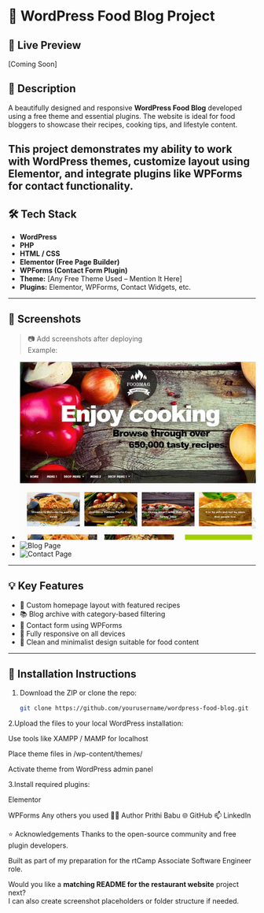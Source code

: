# 🍴 WordPress Food Blog Project

## 🚀 Live Preview
[Coming Soon]

## 📌 Description
A beautifully designed and responsive **WordPress Food Blog** developed using a free theme and essential plugins. The website is ideal for food bloggers to showcase their recipes, cooking tips, and lifestyle content.

This project demonstrates my ability to work with WordPress themes, customize layout using Elementor, and integrate plugins like WPForms for contact functionality.
---
## 🛠️ Tech Stack
- **WordPress**
- **PHP**
- **HTML / CSS**
- **Elementor (Free Page Builder)**
- **WPForms (Contact Form Plugin)**
- **Theme:** [Any Free Theme Used – Mention It Here]
- **Plugins:** Elementor, WPForms, Contact Widgets, etc.

---

## 📸 Screenshots

> 📷 Add screenshots after deploying  
> Example:
- ![Homepage](screenshots/homepage.png)
- ![Blog Page](screenshots/blog.png)
- ![Contact Page](screenshots/contact.png)

---

## 💡 Key Features

- 📝 Custom homepage layout with featured recipes
- 📚 Blog archive with category-based filtering
- 📧 Contact form using WPForms
- 📱 Fully responsive on all devices
- 🌙 Clean and minimalist design suitable for food content

---

## 📁 Installation Instructions

1. Download the ZIP or clone the repo:
   ```bash
   git clone https://github.com/yourusername/wordpress-food-blog.git
2.Upload the files to your local WordPress installation:

Use tools like XAMPP / MAMP for localhost

Place theme files in /wp-content/themes/

Activate theme from WordPress admin panel

3.Install required plugins:

Elementor

WPForms
Any others you used
🙋‍♀️ Author
Prithi Babu
🌐 GitHub
📫 LinkedIn

⭐ Acknowledgements
Thanks to the open-source community and free plugin developers.

Built as part of my preparation for the rtCamp Associate Software Engineer role.

Would you like a **matching README for the restaurant website** project next?  
I can also create screenshot placeholders or folder structure if needed.








